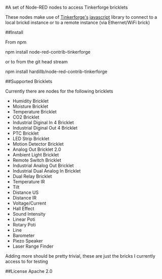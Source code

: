 #A set of Node-RED nodes to access Tinkerforge bricklets

These nodes make use of [Tinkerforge's][1] [javascript][2] library to connect 
to a local brickd instance or to a remote instance (via Ethernet/WiFi brick)

##Install

From npm

npm install node-red-contrib-tinkerforge

or to from the git head stream

npm install hardillb/node-red-contrib-tinkerforge

##Supported Bricklets

Currently there are nodes for the following bricklets

 - Humidity Bricklet
 - Moisture Bricklet
 - Temperature Bricklet
 - CO2 Bricklet
 - Industrial Diginal In 4 Bricklet
 - Industrial Diginal Out 4 Bricklet
 - PTC Bricklet
 - LED Strip Bricklet
 - Motion Detector Bricklet
 - Analog Out Bricklet 2.0
 - Ambient Light Bricklet
 - Remote Switch Bricklet
 - Industrial Analog Out Bricklet
 - Industrial Dual Analog In Bricklet
 - Dual Relay Bricklet
 - Temperature IR
 - Tilt
 - Distance US
 - Distance IR
 - Voltage/Current
 - Hall Effect
 - Sound Intensity
 - Linear Poti
 - Rotary Poti
 - Line
 - Barometer
 - Piezo Speaker
 - Laser Range Finder

Adding more should be pretty trivial, these are just the bricks I currently 
access to for testing

##License
Apache 2.0


 [1]:http://www.tinkerforge.com/en
 [2]:http://www.tinkerforge.com/en/doc/index.html#/software-javascript-open
